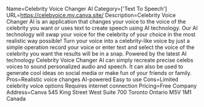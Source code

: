 Name=Celebrity Voice Changer AI
Category=['Text To Speech']
URL=https://celebvoice.my.canva.site/
Description=Celebrity Voice Changer AI is an application that changes your voice to the voice of the celebrity you want or uses text to create speech using AI technology. Our AI technology will swap your voice for the celebrity of your choice in the most realistic way possible! Turn your voice into a celebrity-like voice by just a simple operation record your voice or enter text and select the voice of the celebrity you want the results will be in a snap. Powered by the latest AI technology Celebrity Voice Changer AI can simply recreate precise celebs voices to sound personalized audio and speech. It can also be used to generate cool ideas on social media or make fun of your friends or family.
Pros=Realistic voice changes AI-powered Easy to use
Cons=Limited celebrity voice options Requires internet connection
Pricing=Free
Company Address=Canva 545 King Street West Suite 700 Toronto Ontario M5V 1M1 Canada
